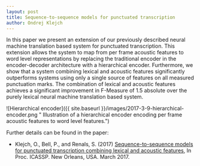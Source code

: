 ```yaml
---
layout: post
title: Sequence-to-sequence models for punctuated transcription
author: Ondrej Klejch
---
```


In this paper we present an extension of our previously described neural machine translation based system for punctuated
transcription. This extension allows the system to map from per frame acoustic features to word level representations
by replacing the traditional encoder in the encoder-decoder architecture with a hierarchical encoder. Furthermore, we
show that a system combining lexical and acoustic features significantly outperforms systems using only a single source
of features on all measured punctuation marks. The combination of lexical and acoustic features achieves a significant
improvement in F-Measure of 1.5 absolute over the purely lexical neural machine translation based system.

![Hierarchical encoder]({{ site.baseurl }}/images/2017-3-9-hierarchical-encoder.png
" Illustration of a hierarchical encoder encoding per frame acoustic features to word level features.")

Further details can be found in the paper:
* Klejch, O., Bell, P., and Renals, S. (2017) [Sequence-to-sequence models for punctuated transcription combining lexical and acoustic features](http://homepages.inf.ed.ac.uk/s1569734/papers/icassp-2017.pdf), In Proc. ICASSP. New Orleans, USA. March 2017.
